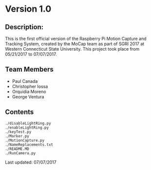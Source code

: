# Version 1.0

## Description:
This is the first official version of the Raspberry Pi Motion Capture and Tracking System, created by the MoCap team as part of SGRI 2017 at Western Connecticut State University.
This project took place from 05/21/2017 to 07/07/2017.

## Team Members
- Paul Canada
- Christopher Iossa
- Orquidia Moreno
- George Ventura


## Contents
	./disableLightRing.py
	./enableLightRing.py
	./keyTest.py
	./Marker.py
	./MotionCapture.py
	./NameReplacements.txt
	./README.MD
	./RunCamera.py


Last updated:
07/07/2017